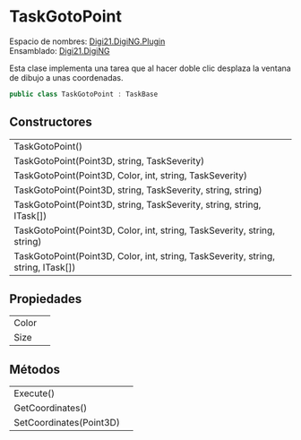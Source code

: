 # TaskGotoPoint

Espacio de nombres: [Digi21.DigiNG.Plugin](/digi3d-net/programacion/.net/referencia/digi21.diging.plugin/)  
Ensamblado: [Digi21.DigiNG](/digi3d-net/programacion/.net/referencia/digi21.diging.plugin/digi21.diging/)

Esta clase implementa una tarea que al hacer doble clic desplaza la ventana de dibujo a unas coordenadas.

```csharp
public class TaskGotoPoint : TaskBase
```

## Constructores

|  |  |
| :--- | :--- |
| TaskGotoPoint\(\) |  |
| TaskGotoPoint\(Point3D, string, TaskSeverity\) |  |
| TaskGotoPoint\(Point3D, Color, int, string, TaskSeverity\) |  |
| TaskGotoPoint\(Point3D, string, TaskSeverity, string, string\) |  |
| TaskGotoPoint\(Point3D, string, TaskSeverity, string, string, ITask\[\]\) |  |
| TaskGotoPoint\(Point3D, Color, int, string, TaskSeverity, string, string\) |  |
| TaskGotoPoint\(Point3D, Color, int, string, TaskSeverity, string, string, ITask\[\]\) |  |

## Propiedades

|  |  |
| :--- | :--- |
| Color |  |
| Size |  |

## Métodos

|  |  |
| :--- | :--- |
| Execute\(\) |  |
| GetCoordinates\(\) |  |
| SetCoordinates\(Point3D\) |  |

